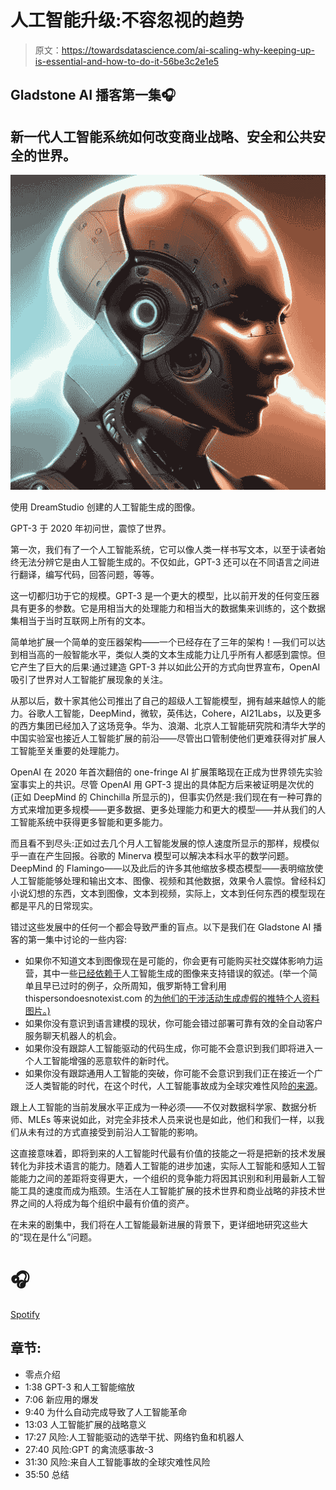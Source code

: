 # 人工智能升级:不容忽视的趋势

> 原文：<https://towardsdatascience.com/ai-scaling-why-keeping-up-is-essential-and-how-to-do-it-56be3c2e1e5>

## Gladstone AI 播客第一集🎧

## 新一代人工智能系统如何改变商业战略、安全和公共安全的世界。

![](img/b49b275d3d8d8238a4cd3cb5ed1428b2.png)

使用 DreamStudio 创建的人工智能生成的图像。

GPT-3 于 2020 年初问世，震惊了世界。

第一次，我们有了一个人工智能系统，它可以像人类一样书写文本，以至于读者始终无法分辨它是由人工智能生成的。不仅如此，GPT-3 还可以在不同语言之间进行翻译，编写代码，回答问题，等等。

这一切都归功于它的规模。GPT-3 是一个更大的模型，比以前开发的任何变压器具有更多的参数。它是用相当大的处理能力和相当大的数据集来训练的，这个数据集相当于当时互联网上所有的文本。

简单地扩展一个简单的变压器架构——一个已经存在了三年的架构！—我们可以达到相当高的一般智能水平，类似人类的文本生成能力让几乎所有人都感到震惊。但它产生了巨大的后果:通过建造 GPT-3 并以如此公开的方式向世界宣布，OpenAI 吸引了世界对人工智能扩展现象的关注。

从那以后，数十家其他公司推出了自己的超级人工智能模型，拥有越来越惊人的能力。谷歌人工智能，DeepMind，微软，英伟达，Cohere，AI21Labs，以及更多的西方集团已经加入了这场竞争。华为、浪潮、北京人工智能研究院和清华大学的中国实验室也接近人工智能扩展的前沿——尽管出口管制使他们更难获得对扩展人工智能至关重要的处理能力。

OpenAI 在 2020 年首次翻倍的 one-fringe AI 扩展策略现在正成为世界领先实验室事实上的共识。尽管 OpenAI 用 GPT-3 提出的具体配方后来被证明是次优的(正如 DeepMind 的 Chinchilla 所显示的)，但事实仍然是:我们现在有一种可靠的方式来增加更多规模——更多数据、更多处理能力和更大的模型——并从我们的人工智能系统中获得更多智能和更多能力。

而且看不到尽头:正如过去几个月人工智能发展的惊人速度所显示的那样，规模似乎一直在产生回报。谷歌的 Minerva 模型可以解决本科水平的数学问题。DeepMind 的 Flamingo——以及此后的许多其他缩放多模态模型——表明缩放使人工智能能够处理和输出文本、图像、视频和其他数据，效果令人震惊。曾经科幻小说幻想的东西，文本到图像，文本到视频，实际上，文本到任何东西的模型现在都是平凡的日常现实。

错过这些发展中的任何一个都会导致严重的盲点。以下是我们在 Gladstone AI 播客的第一集中讨论的一些内容:

*   如果你不知道文本到图像现在是可能的，你会更有可能购买社交媒体影响力运营，其中一些[已经依赖于](https://www.youtube.com/watch?v=AAe_ZfW0pP8&ab_channel=TowardsDataScience)人工智能生成的图像来支持错误的叙述。(举一个简单且早已过时的例子，众所周知，俄罗斯特工曾利用 thispersondoesnotexist.com 的[为他们的干涉活动生成虚假的推特个人资料图片。)](http://thispersondoesnotexist.com)
*   如果你没有意识到语言建模的现状，你可能会错过部署可靠有效的全自动客户服务聊天机器人的机会。
*   如果你没有跟踪人工智能驱动的代码生成，你可能不会意识到我们即将进入一个人工智能增强的恶意软件的新时代。
*   如果你没有跟踪通用人工智能的突破，你可能不会意识到我们正在接近一个广泛人类智能的时代，在这个时代，人工智能事故成为全球灾难性风险[的来源](https://www.youtube.com/watch?v=NDnP9PS_KXU&ab_channel=GladstoneAI)。

跟上人工智能的当前发展水平正成为一种必须——不仅对数据科学家、数据分析师、MLEs 等来说如此，对完全非技术人员来说也是如此，他们和我们一样，以我们从未有过的方式直接受到前沿人工智能的影响。

这直接意味着，即将到来的人工智能时代最有价值的技能之一将是把新的技术发展转化为非技术语言的能力。随着人工智能的进步加速，实际人工智能和感知人工智能能力之间的差距将变得更大，一个组织的竞争能力将因其识别和利用最新人工智能工具的速度而成为瓶颈。生活在人工智能扩展的技术世界和商业战略的非技术世界之间的人将成为每个组织中最有价值的资产。

在未来的剧集中，我们将在人工智能最新进展的背景下，更详细地研究这些大的“现在是什么”问题。

# 🎧

[Spotify](https://open.spotify.com/show/1F1bAxxB82O2QwE0VdQxHJ)

## 章节:

*   零点介绍
*   1:38 GPT-3 和人工智能缩放
*   7:06 新应用的爆发
*   9:40 为什么自动完成导致了人工智能革命
*   13:03 人工智能扩展的战略意义
*   17:27 风险:人工智能驱动的选举干扰、网络钓鱼和机器人
*   27:40 风险:GPT 的禽流感事故-3
*   31:30 风险:来自人工智能事故的全球灾难性风险
*   35:50 总结